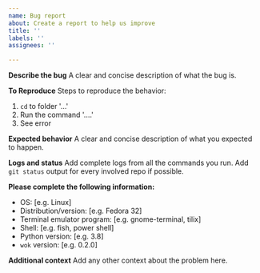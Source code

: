 ```yaml
---
name: Bug report
about: Create a report to help us improve
title: ''
labels: ''
assignees: ''

---
```


**Describe the bug**
A clear and concise description of what the bug is.

**To Reproduce**
Steps to reproduce the behavior:
1. `cd` to folder '...'
2. Run the command '....'
3. See error

**Expected behavior**
A clear and concise description of what you expected to happen.

**Logs and status**
Add complete logs from all the commands you run.
Add `git status` output for every involved repo if possible.

**Please complete the following information:**
 - OS: [e.g. Linux]
 - Distribution/version: [e.g. Fedora 32]
 - Terminal emulator program: [e.g. gnome-terminal, tilix]
 - Shell: [e.g. fish, power shell]
 - Python version: [e.g. 3.8]
 - `wok` version: [e.g. 0.2.0]

**Additional context**
Add any other context about the problem here.
